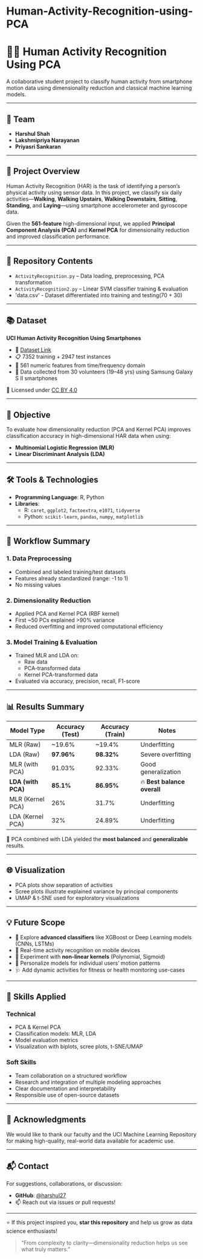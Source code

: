 # Human-Activity-Recognition-using-PCA

# 🏃‍♂️ Human Activity Recognition Using PCA

A collaborative student project to classify human activity from smartphone motion data using dimensionality reduction and classical machine learning models.

---

## 👥 Team

- **Harshul Shah**  
- **Lakshmipriya Narayanan**  
- **Priyasri Sankaran**
---

## 🎯 Project Overview

Human Activity Recognition (HAR) is the task of identifying a person’s physical activity using sensor data. In this project, we classify six daily activities—**Walking**, **Walking Upstairs**, **Walking Downstairs**, **Sitting**, **Standing**, and **Laying**—using smartphone accelerometer and gyroscope data.  

Given the **561-feature** high-dimensional input, we applied **Principal Component Analysis (PCA)** and **Kernel PCA** for dimensionality reduction and improved classification performance.

---

## 📁 Repository Contents

- `ActivityRecognition.py` – Data loading, preprocessing, PCA transformation  
- `ActivityRecognition2.py` – Linear SVM classifier training & evaluation  
- 'data.csv' -   Dataset differentiated into training and testing(70 + 30)
---

## 📚 Dataset

**UCI Human Activity Recognition Using Smartphones**  
- 📌 [Dataset Link](https://archive.ics.uci.edu/ml/datasets/Human+Activity+Recognition+Using+Smartphones)  
- 📋 7352 training + 2947 test instances  
- 📐 561 numeric features from time/frequency domain  
- 📱 Data collected from 30 volunteers (19–48 yrs) using Samsung Galaxy S II smartphones  

📝 Licensed under [CC BY 4.0](https://creativecommons.org/licenses/by/4.0/)

---

## 🧪 Objective

To evaluate how dimensionality reduction (PCA and Kernel PCA) improves classification accuracy in high-dimensional HAR data when using:

- **Multinomial Logistic Regression (MLR)**
- **Linear Discriminant Analysis (LDA)**

---

## 🛠 Tools & Technologies

- **Programming Language**: R, Python  
- **Libraries**: 
  - R: `caret`, `ggplot2`, `factoextra`, `e1071`, `tidyverse`
  - Python: `scikit-learn`, `pandas`, `numpy`, `matplotlib`

---

## 🧠 Workflow Summary

### 1. **Data Preprocessing**
- Combined and labeled training/test datasets
- Features already standardized (range: -1 to 1)
- No missing values

### 2. **Dimensionality Reduction**
- Applied PCA and Kernel PCA (RBF kernel)
- First ~50 PCs explained >90% variance
- Reduced overfitting and improved computational efficiency

### 3. **Model Training & Evaluation**
- Trained MLR and LDA on:
  - Raw data
  - PCA-transformed data
  - Kernel PCA-transformed data
- Evaluated via accuracy, precision, recall, F1-score

---

## 📊 Results Summary

| Model Type              | Accuracy (Test) | Accuracy (Train) | Notes                        |
|------------------------|------------------|------------------|------------------------------|
| MLR (Raw)              | ~19.6%           | ~19.4%           | Underfitting                 |
| LDA (Raw)              | **97.96%**       | **98.32%**       | Severe overfitting           |
| MLR (with PCA)         | 91.03%           | 92.33%           | Good generalization          |
| **LDA (with PCA)**     | **85.1%**        | **86.95%**       | 🔥 **Best balance overall** |
| MLR (Kernel PCA)       | 26%              | 31.7%            | Underfitting                 |
| LDA (Kernel PCA)       | 32%              | 24.89%           | Underfitting                 |

📌 PCA combined with LDA yielded the **most balanced** and **generalizable** results.

---

## 🌐 Visualization

- PCA plots show separation of activities
- Scree plots illustrate explained variance by principal components
- UMAP & t-SNE used for exploratory visualizations

---

## 💡 Future Scope

- 🧠 Explore **advanced classifiers** like XGBoost or Deep Learning models (CNNs, LSTMs)
- 🔄 Real-time activity recognition on mobile devices
- 🧪 Experiment with **non-linear kernels** (Polynomial, Sigmoid)
- 👤 Personalize models for individual users’ motion patterns
- 🩺 Add dynamic activities for fitness or health monitoring use-cases

---

## 🧠 Skills Applied

### Technical
- PCA & Kernel PCA  
- Classification models: MLR, LDA  
- Model evaluation metrics  
- Visualization with biplots, scree plots, t-SNE/UMAP  

### Soft Skills
- Team collaboration on a structured workflow  
- Research and integration of multiple modeling approaches  
- Clear documentation and interpretability  
- Responsible use of open-source datasets

---

## 🤝 Acknowledgments

We would like to thank our faculty and the UCI Machine Learning Repository for making high-quality, real-world data available for academic use.

---

## 📬 Contact

For suggestions, collaborations, or discussion:
- **GitHub**: [@harshul27](https://github.com/harshul27)
- 📫 Reach out via issues or pull requests!

---

⭐ If this project inspired you, **star this repository** and help us grow as data science enthusiasts!

> “From complexity to clarity—dimensionality reduction helps us see what truly matters.”
